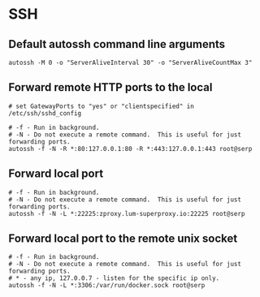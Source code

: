 # SSH

## Default autossh command line arguments

```
autossh -M 0 -o "ServerAliveInterval 30" -o "ServerAliveCountMax 3"
```

## Forward remote HTTP ports to the local

```
# set GatewayPorts to "yes" or "clientspecified" in /etc/ssh/sshd_config

# -f - Run in background.
# -N - Do not execute a remote command.  This is useful for just forwarding ports.
autossh -f -N -R *:80:127.0.0.1:80 -R *:443:127.0.0.1:443 root@serp
```

## Forward local port

```
# -f - Run in background.
# -N - Do not execute a remote command.  This is useful for just forwarding ports.
autossh -f -N -L *:22225:zproxy.lum-superproxy.io:22225 root@serp
```

## Forward local port to the remote unix socket

```
# -f - Run in background.
# -N - Do not execute a remote command.  This is useful for just forwarding ports.
# * - any ip, 127.0.0.7 - listen for the specific ip only.
autossh -f -N -L *:3306:/var/run/docker.sock root@serp
```
